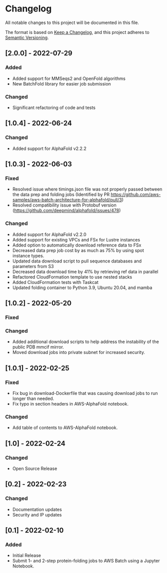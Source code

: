 # Changelog

All notable changes to this project will be documented in this file.

The format is based on [Keep a Changelog](https://keepachangelog.com/en/1.0.0/),
and this project adheres to [Semantic Versioning](https://semver.org/spec/v2.0.0.html).

## [2.0.0] - 2022-07-29

### Added
- Added support for MMSeqs2 and OpenFold algorithms
- New BatchFold library for easier job submission

### Changed
- Significant refactoring of code and tests

## [1.0.4] - 2022-06-24

### Changed
- Added support for AlphaFold v2.2.2


## [1.0.3] - 2022-06-03

### Fixed
- Resolved issue where timings.json file was not properly passed between the data prep and folding jobs (Identified by PR https://github.com/aws-samples/aws-batch-architecture-for-alphafold/pull/3)
- Resolved compatibility issue with Protobuf version (https://github.com/deepmind/alphafold/issues/478)

### Changed

- Added support for AlphaFold v2.2.0
- Added support for existing VPCs and FSx for Lustre instances
- Added option to automatically download reference data to FSx
- Decreased data prep job cost by as much as 75% by using spot instance types.
- Updated data download script to pull sequence databases and parameters from S3
- Decreased data download time by 41% by retrieving ref data in parallel
- Refactored CloudFormation template to use nested stacks
- Added CloudFormation tests with Taskcat
- Updated folding container to Python 3.9, Ubuntu 20.04, and mamba

## [1.0.2] - 2022-05-20

### Fixed

### Changed

- Added additional download scripts to help address the instability of the public PDB mmcif mirror.
- Moved download jobs into private subnet for increased security.

## [1.0.1] - 2022-02-25

### Fixed

- Fix bug in download-Dockerfile that was causing download jobs to run longer than needed.
- Fix typo in section headers in AWS-AlphaFold notebook.

### Changed

- Add table of contents to AWS-AlphaFold notebook.

## [1.0] - 2022-02-24

### Changed

- Open Source Release

## [0.2] - 2022-02-23

### Changed

- Documentation updates
- Security and IP updates

## [0.1] - 2022-02-10

### Added

- Initial Release
- Submit 1- and 2-step protein-folding jobs to AWS Batch using a Jupyter Notebook.